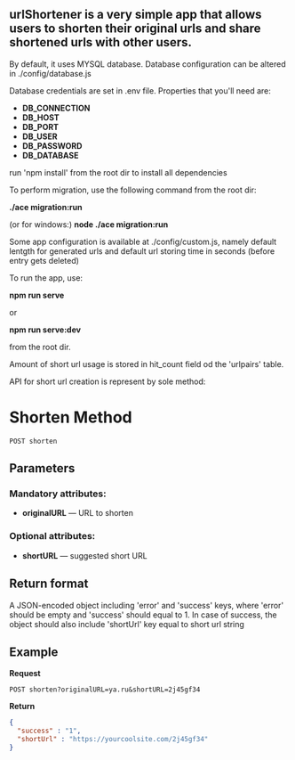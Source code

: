 ## urlShortener is a very simple app that allows users to shorten their original urls and share shortened urls with other users.

By default, it uses MYSQL database. Database configuration can be altered in ./config/database.js

Database credentials are set in .env file.
Properties that you'll need are:

- **DB_CONNECTION**
- **DB_HOST**
- **DB_PORT**
- **DB_USER**
- **DB_PASSWORD**
- **DB_DATABASE**

run 'npm install' from the root dir to install all dependencies

To perform migration, use the following command from the root dir:

**./ace migration:run**

(or for windows:)
**node ./ace migration:run**

Some app configuration is available at ./config/custom.js, 
namely default lentgth for generated urls and default url storing time in seconds (before entry gets deleted)

To run the app, use:

**npm run serve**

or 

**npm run serve:dev**

from the root dir.



Amount of short url usage is stored in hit_count field od the 'urlpairs' table.

API for short url creation is represent by sole method:

# Shorten Method

	POST shorten

## Parameters

### Mandatory attributes:

- **originalURL** — URL to shorten

### Optional attributes:

- **shortURL** — suggested short URL

## Return format
A JSON-encoded object including 'error' and 'success' keys, where 'error' should be empty and 'success' should equal to 1.
In case of success, the object should also include 'shortUrl' key equal to short url string



## Example
**Request**

    POST shorten?originalURL=ya.ru&shortURL=2j45gf34


**Return**
``` json
{
  "success" : "1", 
  "shortUrl" : "https://yourcoolsite.com/2j45gf34"
}
```
